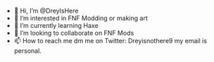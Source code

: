 - 👋 Hi, I’m @DreyIsHere
- 👀 I’m interested in FNF Modding or making art
- 🌱 I’m currently learning Haxe
- 💞️ I’m looking to collaborate on FNF Mods
- 📫 How to reach me dm me on Twitter: Dreyisnothere9 my email is personal.

<!---
DreyIsHere/DreyIsHere is a ✨ special ✨ repository because its `README.md` (this file) appears on your GitHub profile.
You can click the Preview link to take a look at your changes.
--->
